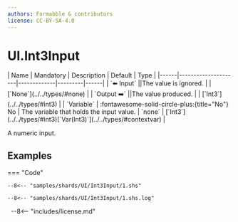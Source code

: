 ```yaml
---
authors: Formabble & contributors
license: CC-BY-SA-4.0
---
```



# UI.Int3Input

<div class="sh-parameters" markdown="1">
| Name | Mandatory | Description | Default | Type |
|------|---------------------|-------------|---------|------|
| `⬅️ Input` ||The value is ignored. | | [`None`](../../types/#none) |
| `Output ➡️` ||The value produced. | | [`Int3`](../../types/#int3) |
| `Variable` | :fontawesome-solid-circle-plus:{title="No"} No  | The variable that holds the input value. | `none` | [`Int3`](../../types/#int3)[`Var(Int3)`](../../types/#contextvar) |

</div>

A numeric input.

## Examples

=== "Code"

  ```x86asm linenums="1"
  --8<-- "samples/shards/UI/Int3Input/1.shs"
  ```

  ```
  --8<-- "samples/shards/UI/Int3Input/1.shs.log"
  ```
&nbsp;
--8<-- "includes/license.md"

